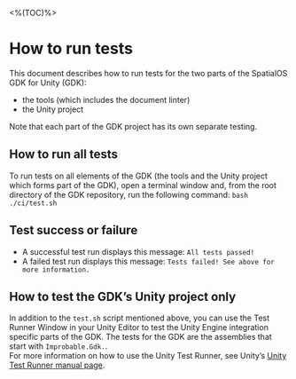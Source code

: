 <%(TOC)%>
# How to run tests

This document describes how to run tests for the two parts of the SpatialOS GDK for Unity (GDK):

* the tools (which includes the document linter)
* the Unity project

Note that each part of the GDK project has its own separate testing.

## How to run all tests

To run tests on all elements of the GDK (the tools and the Unity project which forms part of the GDK), open a terminal window and, from the root directory of the GDK repository, run the following command: `bash ./ci/test.sh`

## Test success or failure

* A successful test run displays this message: `All tests passed!`
* A failed test run displays this message: `Tests failed! See above for more information.`

## How to test the GDK’s Unity project only

In addition to the `test.sh` script mentioned above, you can use the Test Runner Window in your Unity Editor to test the Unity Engine integration specific parts of the GDK.
The tests for the GDK are the assemblies that start with `Improbable.Gdk.`.<br>
For more information on how to use the Unity Test Runner, see Unity’s [Unity Test Runner manual page](https://docs.unity3d.com/Manual/testing-editortestsrunner.html).

[//]: # (Editorial review status: Full review 2018-07-13)
